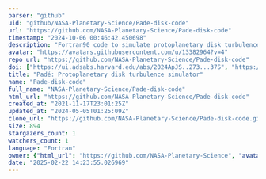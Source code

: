 ```yaml
---
parser: "github"
uid: "github/NASA-Planetary-Science/Pade-disk-code"
url: "https://github.com/NASA-Planetary-Science/Pade-disk-code"
timestamp: "2024-10-06 00:46:42.450698"
description: "Fortran90 code to simulate protoplanetary disk turbulence using Pade/compact differencing."
avatar: "https://avatars.githubusercontent.com/u/13382964?v=4"
repo_url: "https://github.com/NASA-Planetary-Science/Pade-disk-code"
doi: ["https://ui.adsabs.harvard.edu/abs/2024ApJS..273...37S", "https://ui.adsabs.harvard.edu/abs/2024ascl.soft09019S/abstract"]
title: "Padé: Protoplanetary disk turbulence simulator"
name: "Pade-disk-code"
full_name: "NASA-Planetary-Science/Pade-disk-code"
html_url: "https://github.com/NASA-Planetary-Science/Pade-disk-code"
created_at: "2021-11-17T23:01:25Z"
updated_at: "2024-05-05T01:25:09Z"
clone_url: "https://github.com/NASA-Planetary-Science/Pade-disk-code.git"
size: 894
stargazers_count: 1
watchers_count: 1
language: "Fortran"
owner: {"html_url": "https://github.com/NASA-Planetary-Science", "avatar_url": "https://avatars.githubusercontent.com/u/13382964?v=4", "login": "NASA-Planetary-Science", "type": "Organization"}
date: "2025-02-22 14:23:55.026969"
---
```

